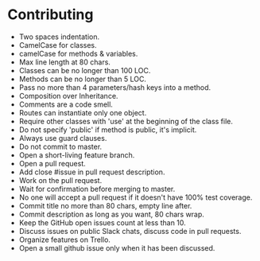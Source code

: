 # Contributing

- Two spaces indentation.
- CamelCase for classes.
- camelCase for methods & variables.
- Max line length at 80 chars.
- Classes can be no longer than 100 LOC.
- Methods can be no longer than 5 LOC.
- Pass no more than 4 parameters/hash keys into a method.
- Composition over Inheritance.
- Comments are a code smell.
- Routes can instantiate only one object.
- Require other classes with 'use' at the beginning of the class file.
- Do not specify 'public' if method is public, it's implicit.
- Always use guard clauses.
- Do not commit to master.
- Open a short-living feature branch.
- Open a pull request.
- Add close #issue in pull request description.
- Work on the pull request.
- Wait for confirmation before merging to master.
- No one will accept a pull request if it doesn't have 100% test coverage.
- Commit title no more than 80 chars, empty line after.
- Commit description as long as you want, 80 chars wrap.
- Keep the GitHub open issues count at less than 10.
- Discuss issues on public Slack chats, discuss code in pull requests.
- Organize features on Trello.
- Open a small github issue only when it has been discussed.
